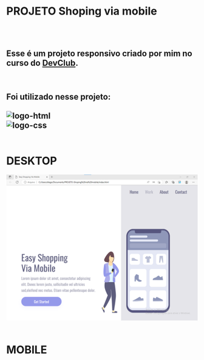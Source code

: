 <h1>PROJETO Shoping via mobile</h1>
<br>
<br>
<h2>Esse é um projeto responsivo criado por mim no curso do <a href="https://rodolfomori.com.br/devclub"> DevClub</a>.</h2>
<br>

<h2>Foi utilizado nesse projeto:
<br><br>
<img src="https://img.shields.io/badge/HTML5-E34F26?style=for-the-badge&logo=html5&logoColor=white" alt="logo-html"/>
<br>
<img src="https://img.shields.io/badge/CSS3-1572B6?style=for-the-badge&logo=css3&logoColor=white" alt="logo-css"/>
  <br>
    <br>
  <h1>DESKTOP</h1>
  <img src="https://github.com/HiagoPaulo/PROJETO-Shoping-via-mobile/blob/master/Easy-shopping-desktop.png"/>
  <br>
  <br>
  <h1>MOBILE</h1>
  <img src="
